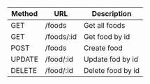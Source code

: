 | Method | URL        | Description       |
|--------|------------|-------------------|
| GET    | /foods     | Get all foods     |
| GET    | /foods/:id | Get food by id    |
| POST   | /foods     | Create food       |
| UPDATE | /food/:id  | Update fod by id  |
| DELETE | /food/:id  | Delete food by id |

